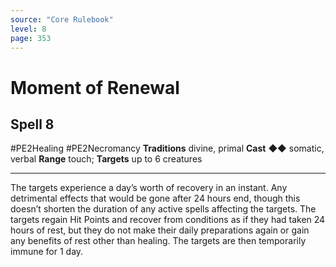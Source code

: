 ```yaml
---
source: "Core Rulebook"
level: 8
page: 353
---
```


# Moment of Renewal
## Spell 8
#PE2Healing #PE2Necromancy 
**Traditions** divine, primal
**Cast** ◆◆ somatic, verbal
**Range** touch; **Targets** up to 6 creatures

-----
The targets experience a day’s worth of recovery in an instant. Any detrimental effects that would be gone after 24 hours end, though this doesn’t shorten the duration of any active spells affecting the targets. The targets regain Hit Points and recover from conditions as if they had taken 24 hours of rest, but they do not make their daily preparations again or gain any benefits of rest other than healing. The targets are then temporarily immune for 1 day.